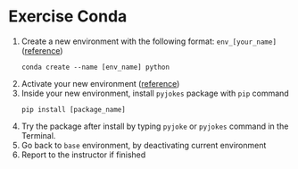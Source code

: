 # Exercise Conda

1. Create a new environment with the following format: `env_[your_name]` ([reference](https://docs.conda.io/projects/conda/en/latest/user-guide/tasks/manage-environments.html#creating-an-environment-with-commands))
    ```
    conda create --name [env_name] python
    ```
2. Activate your new environment ([reference](https://docs.conda.io/projects/conda/en/latest/user-guide/tasks/manage-environments.html#activating-an-environment))
3. Inside your new environment, install `pyjokes` package with `pip` command
    ```
    pip install [package_name]
    ```
4. Try the package after install by typing `pyjoke` or `pyjokes` command in the Terminal.
5. Go back to `base` environment, by deactivating current environment
6. Report to the instructor if finished
